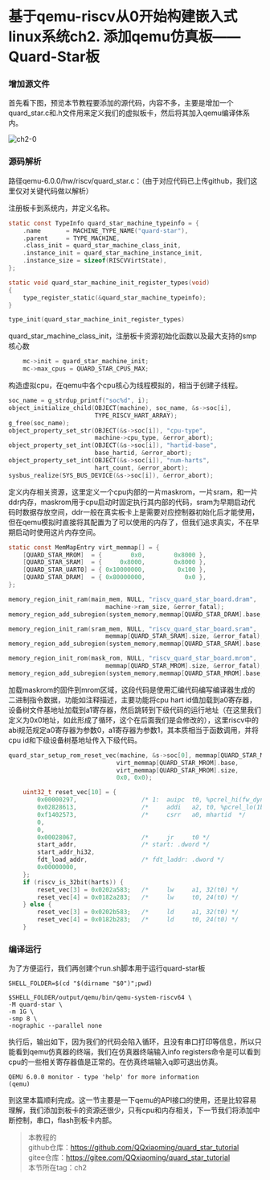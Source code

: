 # 基于qemu-riscv从0开始构建嵌入式linux系统ch2. 添加qemu仿真板——Quard-Star板

### 增加源文件

首先看下图，预览本节教程要添加的源代码，内容不多，主要是增加一个quard_star.c和.h文件用来定义我们的虚拟板卡，然后将其加入qemu编译体系内。

![ch2-0](./img/ch2-0.png)

### 源码解析

路径qemu-6.0.0/hw/riscv/quard_star.c：（由于对应代码已上传github，我们这里仅对关键代码做以解析）

注册板卡到系统内，并定义名称。

```c
static const TypeInfo quard_star_machine_typeinfo = {
    .name       = MACHINE_TYPE_NAME("quard-star"),
    .parent     = TYPE_MACHINE,
    .class_init = quard_star_machine_class_init,
    .instance_init = quard_star_machine_instance_init,
    .instance_size = sizeof(RISCVVirtState),
};

static void quard_star_machine_init_register_types(void)
{
    type_register_static(&quard_star_machine_typeinfo);
}

type_init(quard_star_machine_init_register_types)
```

quard_star_machine_class_init，注册板卡资源初始化函数以及最大支持的smp核心数

```c
    mc->init = quard_star_machine_init;
    mc->max_cpus = QUARD_STAR_CPUS_MAX;
```

构造虚拟cpu，在qemu中各个cpu核心为线程模拟的，相当于创建子线程。

```c
soc_name = g_strdup_printf("soc%d", i);
object_initialize_child(OBJECT(machine), soc_name, &s->soc[i],
                        TYPE_RISCV_HART_ARRAY);
g_free(soc_name);
object_property_set_str(OBJECT(&s->soc[i]), "cpu-type",
                        machine->cpu_type, &error_abort);
object_property_set_int(OBJECT(&s->soc[i]), "hartid-base",
                        base_hartid, &error_abort);
object_property_set_int(OBJECT(&s->soc[i]), "num-harts",
                        hart_count, &error_abort);
sysbus_realize(SYS_BUS_DEVICE(&s->soc[i]), &error_abort);
```

定义内存相关资源，这里定义一个cpu内部的一片maskrom，一片sram，和一片ddr内存，maskrom用于cpu启动时固定执行其内部的代码，sram为早期启动代码时数据存放空间，ddr一般在真实板卡上是需要对应控制器初始化后才能使用，但在qemu模拟时直接将其配置为了可以使用的内存了，但我们追求真实，不在早期启动时使用这片内存空间。

```c
static const MemMapEntry virt_memmap[] = {
    [QUARD_STAR_MROM]  = {        0x0,        0x8000 },
    [QUARD_STAR_SRAM]  = {     0x8000,        0x8000 },
    [QUARD_STAR_UART0] = { 0x10000000,         0x100 },
    [QUARD_STAR_DRAM]  = { 0x80000000,           0x0 },
};

memory_region_init_ram(main_mem, NULL, "riscv_quard_star_board.dram",
                           machine->ram_size, &error_fatal);
memory_region_add_subregion(system_memory,memmap[QUARD_STAR_DRAM].base,main_mem);

memory_region_init_ram(sram_mem, NULL, "riscv_quard_star_board.sram",
                           memmap[QUARD_STAR_SRAM].size, &error_fatal);
memory_region_add_subregion(system_memory,memmap[QUARD_STAR_SRAM].base, sram_mem);

memory_region_init_rom(mask_rom, NULL, "riscv_quard_star_board.mrom",
                           memmap[QUARD_STAR_MROM].size, &error_fatal);
memory_region_add_subregion(system_memory,memmap[QUARD_STAR_MROM].base,  mask_rom);

```

加载maskrom的固件到mrom区域，这段代码是使用汇编代码编写编译器生成的二进制指令数据，功能如注释描述，主要功能将cpu hart id值加载到a0寄存器，设备树文件基地址加载到a1寄存器，然后跳转到下级代码的运行地址（在这里我们定义为0x0地址，如此形成了循环，这个在后面我们是会修改的），这里riscv中的abi规范规定a0寄存器为参数0，a1寄存器为参数1，其本质相当于函数调用，并将cpu id和下级设备树基地址传入下级代码。

```c
quard_star_setup_rom_reset_vec(machine, &s->soc[0], memmap[QUARD_STAR_MROM].base,
                              virt_memmap[QUARD_STAR_MROM].base,
                              virt_memmap[QUARD_STAR_MROM].size,
                              0x0, 0x0);
```

```c
    uint32_t reset_vec[10] = {
        0x00000297,                  /* 1:  auipc  t0, %pcrel_hi(fw_dyn) */
        0x02828613,                  /*     addi   a2, t0, %pcrel_lo(1b) */
        0xf1402573,                  /*     csrr   a0, mhartid  */
        0,
        0,
        0x00028067,                  /*     jr     t0 */
        start_addr,                  /* start: .dword */
        start_addr_hi32,
        fdt_load_addr,               /* fdt_laddr: .dword */
        0x00000000,
    };
    if (riscv_is_32bit(harts)) {
        reset_vec[3] = 0x0202a583;   /*     lw     a1, 32(t0) */
        reset_vec[4] = 0x0182a283;   /*     lw     t0, 24(t0) */
    } else {
        reset_vec[3] = 0x0202b583;   /*     ld     a1, 32(t0) */
        reset_vec[4] = 0x0182b283;   /*     ld     t0, 24(t0) */
    }
```

### 编译运行

为了方便运行，我们再创建个run.sh脚本用于运行quard-star板

```shell
SHELL_FOLDER=$(cd "$(dirname "$0")";pwd)

$SHELL_FOLDER/output/qemu/bin/qemu-system-riscv64 \
-M quard-star \
-m 1G \
-smp 8 \
-nographic --parallel none
```

执行后，输出如下，因为我们的代码会陷入循环，且没有串口打印等信息，所以只能看到qemu仿真器的终端，我们在仿真器终端输入info registers命令是可以看到cpu的一些相关寄存器值是正常的。在仿真终端输入q即可退出仿真。

```
QEMU 6.0.0 monitor - type 'help' for more information
(qemu) 
```

到这里本篇顺利完成。这一节主要是一下qemu的API接口的使用，还是比较容易理解，我们添加到板卡的资源还很少，只有cpu和内存相关，下一节我们将添加中断控制，串口，flash到板卡内部。


> 本教程的<br>github仓库：https://github.com/QQxiaoming/quard_star_tutorial<br>gitee仓库：https://gitee.com/QQxiaoming/quard_star_tutorial<br>本节所在tag：ch2
